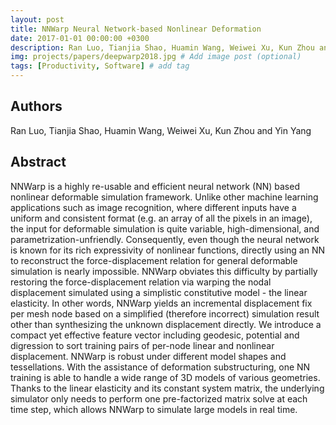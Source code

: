 ```yaml
---
layout: post
title: NNWarp Neural Network-based Nonlinear Deformation
date: 2017-01-01 00:00:00 +0300
description: Ran Luo, Tianjia Shao, Huamin Wang, Weiwei Xu, Kun Zhou and Yin Yang, "NNWarp Neural Network-based Nonlinear Deformation", to appear in IEEE Transactions on Visualization and Computer Graphics, 2019. # Add post description (optional)
img: projects/papers/deepwarp2018.jpg # Add image post (optional)
tags: [Productivity, Software] # add tag
---
```


## Authors

Ran Luo, Tianjia Shao, Huamin Wang, Weiwei Xu, Kun Zhou and Yin Yang

## Abstract

NNWarp is a highly re-usable and efficient neural network (NN) based nonlinear deformable simulation framework. Unlike other machine learning applications such as image recognition, where different inputs have a uniform and consistent format (e.g. an array of all the pixels in an image), the input for deformable simulation is quite variable, high-dimensional, and parametrization-unfriendly. Consequently, even though the neural network is known for its rich expressivity of nonlinear functions, directly using an NN to reconstruct the force-displacement relation for general deformable simulation is nearly impossible. NNWarp obviates this difficulty by partially restoring the force-displacement relation via warping the nodal displacement simulated using a simplistic constitutive model - the linear elasticity. In other words, NNWarp yields an incremental displacement fix per mesh node based on a simplified (therefore incorrect) simulation result other than synthesizing the unknown displacement directly. We introduce a compact yet effective feature vector including geodesic, potential and digression to sort training pairs of per-node linear and nonlinear displacement. NNWarp is robust under different model shapes and tessellations. With the assistance of deformation substructuring, one NN training is able to handle a wide range of 3D models of various geometries. Thanks to the linear elasticity and its constant system matrix, the underlying simulator only needs to perform one pre-factorized matrix solve at each time step, which allows NNWarp to simulate large models in real time.